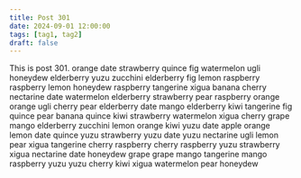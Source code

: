 ```yaml
---
title: Post 301
date: 2024-09-01 12:00:00
tags: [tag1, tag2]
draft: false
---
```

This is post 301.
orange
date
strawberry
quince
fig
watermelon
ugli
honeydew
elderberry
yuzu
zucchini
elderberry
fig
lemon
raspberry
raspberry
lemon
honeydew
raspberry
tangerine
xigua
banana
cherry
nectarine
date
watermelon
elderberry
strawberry
pear
raspberry
orange
orange
ugli
cherry
pear
elderberry
date
mango
elderberry
kiwi
tangerine
fig
quince
pear
banana
quince
kiwi
strawberry
watermelon
xigua
cherry
grape
mango
elderberry
zucchini
lemon
orange
kiwi
yuzu
date
apple
orange
lemon
date
quince
yuzu
strawberry
yuzu
date
yuzu
nectarine
ugli
lemon
pear
xigua
tangerine
cherry
raspberry
cherry
raspberry
yuzu
strawberry
xigua
nectarine
date
honeydew
grape
grape
mango
tangerine
mango
raspberry
yuzu
yuzu
cherry
kiwi
xigua
watermelon
pear
honeydew
